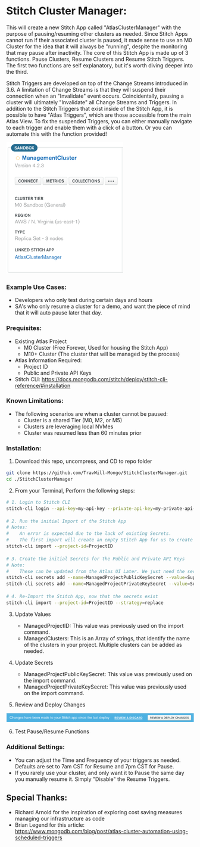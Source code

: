 # Stitch Cluster Manager:
This will create a new Stitch App called "AtlasClusterManager" with the purpose of pausing/resuming other clusters as needed. Since Stitch Apps cannot run if their associated cluster is paused, it made sense to use an M0 Cluster for the idea that it will always be "running", despite the monitoring that may pause after inactivity. The core of this Stitch App is made up of 3 functions. Pause Clusters, Resume Clusters and Resume Stitch Triggers. The first two functions are self explanatory, but it's worth diving deeper into the third.

Stitch Triggers are developed on top of the Change Streams introduced in 3.6. A limitation of Change Streams is that they will suspend their connection when an "Invalidate" event occurs. Coincidentally, pausing a cluster will ultimately "Invalidate" all Change Streams and Triggers. In addition to the Stitch Triggers that exist inside of the Stitch App, it is possible to have "Atlas Triggers", which are those accessible from the main Atlas View. To fix the suspended Triggers, you can either manually navigate to each trigger and enable them with a click of a button. Or you can automate this with the function provided!

![Cluster](images/cluster.png)

### Example Use Cases:
- Developers who only test during certain days and hours
- SA's who only resume a cluster for a demo, and want the piece of mind that it will auto pause later that day.

### Prequisites:
- Existing Atlas Project
    - M0 Cluster (Free Forever, Used for housing the Stitch App)
    - M10+ Cluster (The cluster that will be managed by the process)
- Atlas Information Required:
    - Project ID
    - Public and Private API Keys
- Stitch CLI: https://docs.mongodb.com/stitch/deploy/stitch-cli-reference/#installation

### Known Limitations:
- The following scenarios are when a cluster cannot be paused:
    - Cluster is a shared Tier (M0, M2, or M5)
    - Clusters are leveraging local NVMes
    - Cluster was resumed less than 60 minutes prior

### Installation:
1. Download this repo, uncompress, and CD to repo folder
```sh
git clone https://github.com/TravWill-Mongo/StitchClusterManager.git
cd ./StitchClusterManager
```
2. From your Terminal, Perform the following steps:
```sh
# 1. Login to Stitch CLI
stitch-cli login --api-key=my-api-key --private-api-key=my-private-api-key

# 2. Run the initial Import of the Stitch App
# Notes: 
#    An error is expected due to the lack of existing Secrets.
#    The first import will create an empty Stitch App for us to create the secrets on.
stitch-cli import --project-id=ProjectID

# 3. Create the initial Secrets for the Public and Private API Keys
# Note: 
#    These can be updated from the Atlas UI Later. We just need the secrets to exist for the import to succeed.
stitch-cli secrets add --name=ManagedProjectPublicKeySecret --value=SuperSecretValue!
stitch-cli secrets add --name=ManagedProjectPrivateKeySecret --value=SuperSecretValue!

# 4. Re-Import the Stitch App, now that the secrets exist
stitch-cli import --project-id=ProjectID --strategy=replace
```
3. Update Values
    - ManagedProjectID: This value was previously used on the import command.
    - ManagedClusters: This is an Array of strings, that identify the name of the clusters in your project. Multiple clusters can be added as needed.

4. Update Secrets
    - ManagedProjectPublicKeySecret: This value was previously used on the import command.
    - ManagedProjectPrivateKeySecret: This value was previously used on the import command.

5. Review and Deploy Changes

![Deploy](images/deploy.png)

6. Test Pause/Resume Functions

### Additional Settings:
- You can adjust the Time and Frequency of your triggers as needed. Defaults are set to 7am CST for Resume and 7pm CST for Pause.
- If you rarely use your cluster, and only want it to Pause the same day you manually resume it. Simply "Disable" the Resume Triggers.

## Special Thanks:
- Richard Arnold for the inspiration of exploring cost saving measures managing our infrastructure as code
- Brian Legend for this article: https://www.mongodb.com/blog/post/atlas-cluster-automation-using-scheduled-triggers

